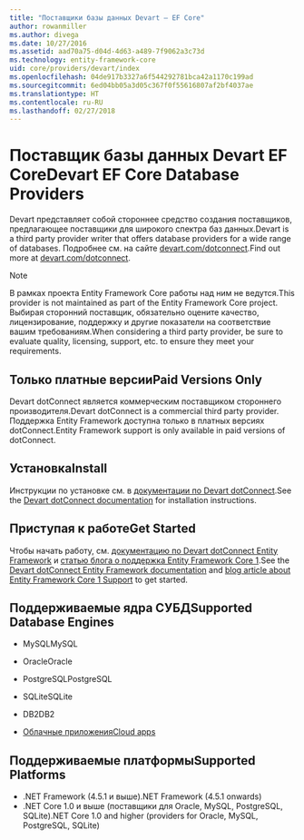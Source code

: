 ```yaml
---
title: "Поставщики базы данных Devart — EF Core"
author: rowanmiller
ms.author: divega
ms.date: 10/27/2016
ms.assetid: aad70a75-d04d-4d63-a489-7f9062a3c73d
ms.technology: entity-framework-core
uid: core/providers/devart/index
ms.openlocfilehash: 04de917b3327a6f544292781bca42a1170c199ad
ms.sourcegitcommit: 6ed04bb05a3d05c367f0f55616807af2bf4037ae
ms.translationtype: HT
ms.contentlocale: ru-RU
ms.lasthandoff: 02/27/2018
---
```

# <a name="devart-ef-core-database-providers"></a><span data-ttu-id="214f8-102">Поставщик базы данных Devart EF Core</span><span class="sxs-lookup"><span data-stu-id="214f8-102">Devart EF Core Database Providers</span></span>

<span data-ttu-id="214f8-103">Devart представляет собой стороннее средство создания поставщиков, предлагающее поставщики для широкого спектра баз данных.</span><span class="sxs-lookup"><span data-stu-id="214f8-103">Devart is a third party provider writer that offers database providers for a wide range of databases.</span></span> <span data-ttu-id="214f8-104">Подробнее см. на сайте [devart.com/dotconnect](https://www.devart.com/dotconnect/).</span><span class="sxs-lookup"><span data-stu-id="214f8-104">Find out more at [devart.com/dotconnect](https://www.devart.com/dotconnect/).</span></span>

> [!NOTE]  
> <span data-ttu-id="214f8-105">В рамках проекта Entity Framework Core работы над ним не ведутся.</span><span class="sxs-lookup"><span data-stu-id="214f8-105">This provider is not maintained as part of the Entity Framework Core project.</span></span> <span data-ttu-id="214f8-106">Выбирая сторонний поставщик, обязательно оцените качество, лицензирование, поддержку и другие показатели на соответствие вашим требованиям.</span><span class="sxs-lookup"><span data-stu-id="214f8-106">When considering a third party provider, be sure to evaluate quality, licensing, support, etc. to ensure they meet your requirements.</span></span>

## <a name="paid-versions-only"></a><span data-ttu-id="214f8-107">Только платные версии</span><span class="sxs-lookup"><span data-stu-id="214f8-107">Paid Versions Only</span></span>

<span data-ttu-id="214f8-108">Devart dotConnect является коммерческим поставщиком стороннего производителя.</span><span class="sxs-lookup"><span data-stu-id="214f8-108">Devart dotConnect is a commercial third party provider.</span></span> <span data-ttu-id="214f8-109">Поддержка Entity Framework доступна только в платных версиях dotConnect.</span><span class="sxs-lookup"><span data-stu-id="214f8-109">Entity Framework support is only available in paid versions of dotConnect.</span></span>

## <a name="install"></a><span data-ttu-id="214f8-110">Установка</span><span class="sxs-lookup"><span data-stu-id="214f8-110">Install</span></span>

<span data-ttu-id="214f8-111">Инструкции по установке см. в [документации по Devart dotConnect](https://www.devart.com/dotconnect/).</span><span class="sxs-lookup"><span data-stu-id="214f8-111">See the [Devart dotConnect documentation](https://www.devart.com/dotconnect/) for installation instructions.</span></span>

## <a name="get-started"></a><span data-ttu-id="214f8-112">Приступая к работе</span><span class="sxs-lookup"><span data-stu-id="214f8-112">Get Started</span></span>

<span data-ttu-id="214f8-113">Чтобы начать работу, см. [документацию по Devart dotConnect Entity Framework](https://www.devart.com/dotconnect/entityframework.html) и [статью блога о поддержка Entity Framework Core 1](http://blog.devart.com/entity-framework-core-1-entity-framework-7-support.html).</span><span class="sxs-lookup"><span data-stu-id="214f8-113">See the [Devart dotConnect Entity Framework documentation](https://www.devart.com/dotconnect/entityframework.html) and [blog article about Entity Framework Core 1 Support](http://blog.devart.com/entity-framework-core-1-entity-framework-7-support.html) to get started.</span></span>

## <a name="supported-database-engines"></a><span data-ttu-id="214f8-114">Поддерживаемые ядра СУБД</span><span class="sxs-lookup"><span data-stu-id="214f8-114">Supported Database Engines</span></span>

* <span data-ttu-id="214f8-115">MySQL</span><span class="sxs-lookup"><span data-stu-id="214f8-115">MySQL</span></span>

* <span data-ttu-id="214f8-116">Oracle</span><span class="sxs-lookup"><span data-stu-id="214f8-116">Oracle</span></span>

* <span data-ttu-id="214f8-117">PostgreSQL</span><span class="sxs-lookup"><span data-stu-id="214f8-117">PostgreSQL</span></span>

* <span data-ttu-id="214f8-118">SQLite</span><span class="sxs-lookup"><span data-stu-id="214f8-118">SQLite</span></span>

* <span data-ttu-id="214f8-119">DB2</span><span class="sxs-lookup"><span data-stu-id="214f8-119">DB2</span></span>

* [<span data-ttu-id="214f8-120">Облачные приложения</span><span class="sxs-lookup"><span data-stu-id="214f8-120">Cloud apps</span></span>](https://www.devart.com/dotconnect/#cloud)

## <a name="supported-platforms"></a><span data-ttu-id="214f8-121">Поддерживаемые платформы</span><span class="sxs-lookup"><span data-stu-id="214f8-121">Supported Platforms</span></span>

* <span data-ttu-id="214f8-122">.NET Framework (4.5.1 и выше)</span><span class="sxs-lookup"><span data-stu-id="214f8-122">.NET Framework (4.5.1 onwards)</span></span>
* <span data-ttu-id="214f8-123">.NET Core 1.0 и выше (поставщики для Oracle, MySQL, PostgreSQL, SQLite)</span><span class="sxs-lookup"><span data-stu-id="214f8-123">.NET Core 1.0 and higher (providers for Oracle, MySQL, PostgreSQL, SQLite)</span></span>
